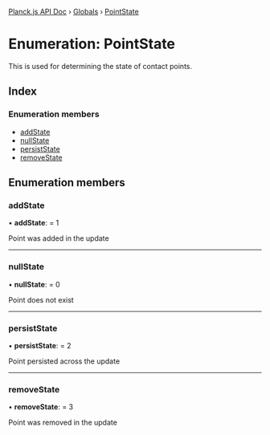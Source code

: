 [Planck.js API Doc](../README.md) › [Globals](../globals.md) › [PointState](pointstate.md)

# Enumeration: PointState

This is used for determining the state of contact points.

## Index

### Enumeration members

* [addState](pointstate.md#addstate)
* [nullState](pointstate.md#nullstate)
* [persistState](pointstate.md#persiststate)
* [removeState](pointstate.md#removestate)

## Enumeration members

###  addState

• **addState**: = 1

Point was added in the update

___

###  nullState

• **nullState**: = 0

Point does not exist

___

###  persistState

• **persistState**: = 2

Point persisted across the update

___

###  removeState

• **removeState**: = 3

Point was removed in the update
